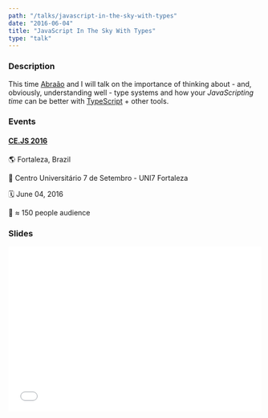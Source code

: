 ```yaml
---
path: "/talks/javascript-in-the-sky-with-types"
date: "2016-06-04"
title: "JavaScript In The Sky With Types"
type: "talk"
---
```


### Description

This time [Abraão](https://github.com/AbraaoAlves) and I will talk on the importance of thinking about - and, obviously, understanding well - type systems and how your _JavaScripting time_ can be better with [TypeScript](https://www.typescriptlang.org/) + other tools.

### Events

#### [CE.JS 2016](http://www.cejs.com.br/)

🌎 Fortaleza, Brazil

📍 Centro Universitário 7 de Setembro - UNI7 Fortaleza

🗓️ June 04, 2016

👥 ≈ 150 people audience

### Slides

<div style="left: 0; width: 100%; height: 0; position: relative; padding-bottom: 65.2103%;"><iframe src="//speakerdeck.com/player/04fa13f0e743419cb2e67faa73d4b27b" style="border: 0; top: 0; left: 0; width: 100%; height: 100%; position: absolute;" allowfullscreen scrolling="no"></iframe></div>
